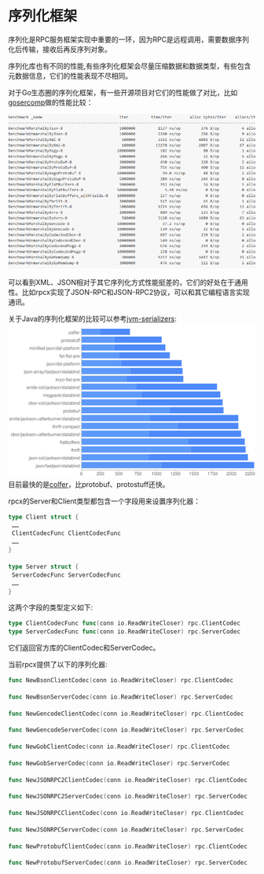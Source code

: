 # 序列化框架

序列化是RPC服务框架实现中重要的一环，因为RPC是远程调用，需要数据序列化后传输，接收后再反序列对象。

序列化库也有不同的性能,有些序列化框架会尽量压缩数据和数据类型，有些包含元数据信息，它们的性能表现不尽相同。

对于Go生态圈的序列化框架，有一些开源项目对它们的性能做了对比，比如 [gosercomp](https://github.com/smallnest/gosercomp)做的性能比较：

![](ch8-gosercomp.png)

可以看到XML、JSON相对于其它序列化方式性能挺差的，它们的好处在于通用性。比如rpcx实现了JSON-RPC和JSON-RPC2协议，可以和其它编程语言实现通讯。

关于Java的序列化框架的比较可以参考[jvm-serializers](https://github.com/eishay/jvm-serializers/):
![](ch8-jvm-serializers.png)
目前最快的是[colfer](https://github.com/pascaldekloe/colfer)，比protobuf、protostuff还快。



rpcx的Server和Client类型都包含一个字段用来设置序列化器：
```go
type Client struct {
 ……
 ClientCodecFunc ClientCodecFunc
 ……
}

type Server struct {
 ServerCodecFunc ServerCodecFunc
 ……
}
```

这两个字段的类型定义如下:
```go
type ClientCodecFunc func(conn io.ReadWriteCloser) rpc.ClientCodec
type ServerCodecFunc func(conn io.ReadWriteCloser) rpc.ServerCodec
```

它们返回官方库的ClientCodec和ServerCodec。

当前rpcx提供了以下的序列化器:
```go
func NewBsonClientCodec(conn io.ReadWriteCloser) rpc.ClientCodec

func NewBsonServerCodec(conn io.ReadWriteCloser) rpc.ServerCodec

func NewGencodeClientCodec(conn io.ReadWriteCloser) rpc.ClientCodec

func NewGencodeServerCodec(conn io.ReadWriteCloser) rpc.ServerCodec

func NewGobClientCodec(conn io.ReadWriteCloser) rpc.ClientCodec

func NewGobServerCodec(conn io.ReadWriteCloser) rpc.ServerCodec

func NewJSONRPC2ClientCodec(conn io.ReadWriteCloser) rpc.ClientCodec

func NewJSONRPC2ServerCodec(conn io.ReadWriteCloser) rpc.ServerCodec

func NewJSONRPCClientCodec(conn io.ReadWriteCloser) rpc.ClientCodec

func NewJSONRPCServerCodec(conn io.ReadWriteCloser) rpc.ServerCodec

func NewProtobufClientCodec(conn io.ReadWriteCloser) rpc.ClientCodec

func NewProtobufServerCodec(conn io.ReadWriteCloser) rpc.ServerCodec

```
